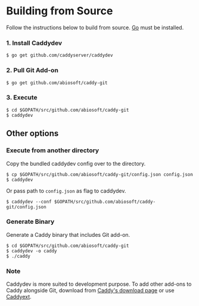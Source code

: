 # Building from Source

Follow the instructions below to build from source. [Go](http://golang.org/doc/install) must be installed.

### 1. Install Caddydev

```
$ go get github.com/caddyserver/caddydev
```

### 2. Pull Git Add-on
```
$ go get github.com/abiosoft/caddy-git
```

### 3. Execute
```
$ cd $GOPATH/src/github.com/abiosoft/caddy-git
$ caddydev
```
## Other options

### Execute from another directory
Copy the bundled caddydev config over to the directory.
```
$ cp $GOPATH/src/github.com/abiosoft/caddy-git/config.json config.json
$ caddydev
```
Or pass path to `config.json` as flag to caddydev.
```
$ caddydev --conf $GOPATH/src/github.com/abiosoft/caddy-git/config.json
```

### Generate Binary
Generate a Caddy binary that includes Git add-on.  
```
$ cd $GOPATH/src/github.com/abiosoft/caddy-git
$ caddydev -o caddy
$ ./caddy
```

### Note
Caddydev is more suited to development purpose. To add other add-ons to Caddy alongside Git, download from [Caddy's download page](https://caddyserver.com/download) or use [Caddyext](https://github.com/caddyserver/caddyext).